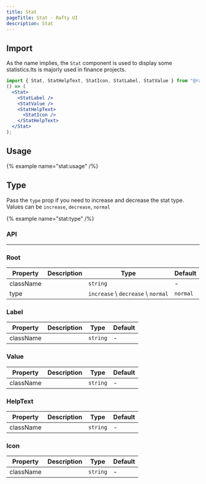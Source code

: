 ```yaml
---
title: Stat
pageTitle: Stat - Rafty UI
description: Stat
---
```


## Import

As the name implies, the `Stat` component is used to display some statistics.Its is majorly used in finance projects.

```jsx
import { Stat, StatHelpText, StatIcon, StatLabel, StatValue } from "@rafty/ui";
() => (
  <Stat>
    <StatLabel />
    <StatValue />
    <StatHelpText>
      <StatIcon />
    </StatHelpText>
  </Stat>
);
```

## Usage

{% example name="stat:usage" /%}

## Type

Pass the `type` prop if you need to increase and decrease the stat type. Values can be `increase`, `decrease`, `normal`

{% example name="stat:type" /%}

### API

---

### Root

| Property  | Description | Type                               | Default  |
| --------- | ----------- | ---------------------------------- | -------- |
| className |             | `string`                           | -        |
| type      |             | `increase` \ `decrease` \ `normal` | `normal` |

### Label

| Property  | Description | Type     | Default |
| --------- | ----------- | -------- | ------- |
| className |             | `string` | -       |

### Value

| Property  | Description | Type     | Default |
| --------- | ----------- | -------- | ------- |
| className |             | `string` | -       |

### HelpText

| Property  | Description | Type     | Default |
| --------- | ----------- | -------- | ------- |
| className |             | `string` | -       |

### Icon

| Property  | Description | Type     | Default |
| --------- | ----------- | -------- | ------- |
| className |             | `string` | -       |
